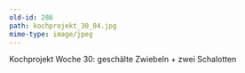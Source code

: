 ```yaml
---
old-id: 286
path: kochprojekt_30_04.jpg
mime-type: image/jpeg
---
```

Kochprojekt Woche 30:
geschälte Zwiebeln + zwei Schalotten
